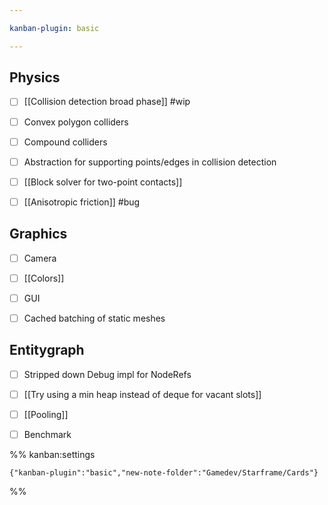 ```yaml
---

kanban-plugin: basic

---
```


## Physics

- [ ] [[Collision detection broad phase]] #wip
- [ ] Convex polygon colliders
- [ ] Compound colliders
- [ ] Abstraction for supporting points/edges in collision detection
- [ ] [[Block solver for two-point contacts]]
- [ ] [[Anisotropic friction]] #bug


## Graphics

- [ ] Camera
- [ ] [[Colors]]
- [ ] GUI
- [ ] Cached batching of static meshes


## Entitygraph

- [ ] Stripped down Debug impl for NodeRefs
- [ ] [[Try using a min heap instead of deque for vacant slots]]
- [ ] [[Pooling]]
- [ ] Benchmark




%% kanban:settings
```
{"kanban-plugin":"basic","new-note-folder":"Gamedev/Starframe/Cards"}
```
%%